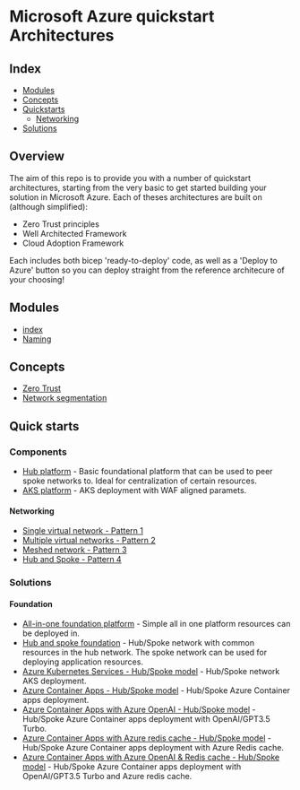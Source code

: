 # Microsoft Azure quickstart Architectures
## Index
* [Modules](#modules)
* [Concepts](#concepts)
* [Quickstarts](#quick-starts)
    * [Networking](#networking)
* [Solutions](#solutions)

## Overview
The aim of this repo is to provide you with a number of quickstart architectures, starting from the very basic to get started building your solution in Microsoft Azure. Each of theses architectures are built on (although simplified): 

- Zero Trust principles
- Well Architected Framework
- Cloud Adoption Framework

Each includes both bicep 'ready-to-deploy' code, as well as a 'Deploy to Azure' button so you can deploy straight from the reference architecure of your choosing!

## Modules
* [index](/code/01%20-%20Modules/docs/readme.md)
* [Naming](/code/01%20-%20Modules/docs/naming.md)

## Concepts
* [Zero Trust](/concepts/zerotrust.md)
* [Network segmentation](/concepts/networksegmentation.md)

## Quick starts
### Components
* [Hub platform](/components/hubplatform.md) - Basic foundational platform that can be used to peer spoke networks to. Ideal for centralization of certain resources.
* [AKS platform](/components/diagrams/comp_aks.vsdx) - AKS deployment with WAF aligned paramets.

#### Networking
* [Single virtual network - Pattern 1](/concepts/networksegmentation.md)
* [Multiple virtual networks - Pattern 2](/concepts/networksegmentation.md)
* [Meshed network - Pattern 3](/concepts/networksegmentation.md)
* [Hub and Spoke - Pattern 4](/concepts/networksegmentation.md)

### Solutions
#### Foundation
* [All-in-one foundation platform](/Solutions/Foundation/foundation.md) - Simple all in one platform resources can be deployed in.
* [Hub and spoke foundation](/Solutions/Foundation_hub_spoke/foundation.md) - Hub/Spoke network with common resources in the hub network. The spoke network can be used for deploying application resources.
* [Azure Kubernetes Services - Hub/Spoke model](/Solutions/aks_hub_spoke/aks_hub_spoke.md) - Hub/Spoke network AKS deployment.
* [Azure Container Apps - Hub/Spoke model](/Solutions/aca_hub_spoke/aca_hub_spoke.md) - Hub/Spoke Azure Container apps deployment.
* [Azure Container Apps with Azure OpenAI - Hub/Spoke model](/Solutions/aca_hub_spoke_OpenAI/aca_hub_spoke_openai.md) - Hub/Spoke Azure Container apps deployment with OpenAI/GPT3.5 Turbo.
* [Azure Container Apps with Azure redis cache - Hub/Spoke model](/Solutions/aca_hub_spoke_OpenAI/aca_hub_spoke_redis.md) - Hub/Spoke Azure Container apps deployment with Azure Redis cache.
* [Azure Container Apps with Azure OpenAI & Redis cache - Hub/Spoke model](/Solutions/aca_hub_spoke_OpenAI/aca_hub_spoke_openai.md) - Hub/Spoke Azure Container apps deployment with OpenAI/GPT3.5 Turbo and Azure redis cache.